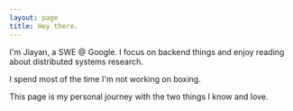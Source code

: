 ```yaml
---
layout: page
title: Hey there.
---
```

I'm Jiayan, a SWE @ Google. I focus on backend things and enjoy reading about distributed systems research.

I spend most of the time I'm not working on boxing.

This page is my personal journey with the two things I know and love.
